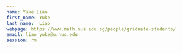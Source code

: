 ```yaml
---
name: Yuke Liao
first_name: Yuke
last_name:  Liao
webpage: https://www.math.nus.edu.sg/people/graduate-students/
email: liao_yuke@u.nus.edu
session: rm
---
```

